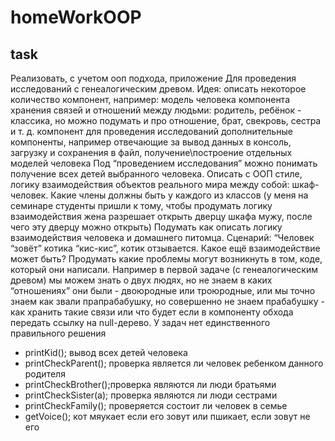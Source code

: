 # homeWorkOOP
## task
Реализовать, с учетом ооп подхода, приложение Для проведения исследований с генеалогическим древом.
Идея: описать некоторое количество компонент, например: модель человека компонента хранения связей 
и отношений между людьми: родитель, ребёнок - классика, но можно подумать и про отношение, брат, свекровь, 
сестра и т. д. компонент для проведения исследований дополнительные компоненты, например отвечающие 
за вывод данных в консоль, загрузку и сохранения в файл, получение\построение отдельных моделей человека 
Под “проведением исследования” можно понимать получение всех детей выбранного человека. Описать с ООП стиле, 
логику взаимодействия объектов реального мира между собой: шкаф-человек. Какие члены должны быть у каждого из классов 
(у меня на семинаре студенты пришли к тому, чтобы продумать логику взаимодействия жена разрешает открыть дверцу шкафа 
мужу, после чего эту дверцу можно открыть) Подумать как описать логику взаимодействия человека и домашнего питомца. 
Сценарий: “Человек “зовёт” котика “кис-кис”, котик отзывается. Какое ещё взаимодействие может быть? 
Продумать какие проблемы могут возникнуть в том, коде, который они написали. Например в первой задаче 
(с генеалогическим древом) мы можем знать о двух людях, но не знаем в каких “отношениях” они были - двоюродные 
или троюродные, или мы точно знаем как звали прапрабабушку, но совершенно не знаем прабабушку - как хранить такие связи 
или что будет если в компоненту обхода передать ссылку на null-дерево. У задач нет единственного правильного решения

* printKid(); вывод всех детей человека
* printCheckParent(); проверка является ли человек ребенком данного родителя
* printCheckBrother();проверка являются ли люди братьями
* printCheckSister(a); проверка являются ли люди сестрами
* printCheckFamily(); проверяется состоит ли человек в семье
* getVoice(); кот мяукает если его зовут или пшикает, если зовут не его
